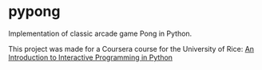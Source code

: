 # pypong
Implementation of classic arcade game Pong in Python.

This project was made for a Coursera course for the University of Rice: 
[An Introduction to Interactive Programming in Python](https://www.coursera.org/course/interactivepython1)
